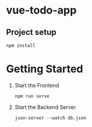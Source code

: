 # vue-todo-app

## Project setup
```
npm install
```

# Getting Started

1. Start the Frontend
   ```
   npm run serve
   ```
3. Start the Backend Server
   ```
   json-server --watch db.json
   ```
